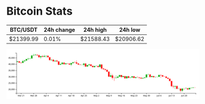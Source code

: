 # Bitcoin Stats

BTC/USDT|24h change|24h high|24h low|
|---|---|---|---|
|$21399.99|0.01%|$21588.43|$20906.62|

<img src="./chart.svg">
